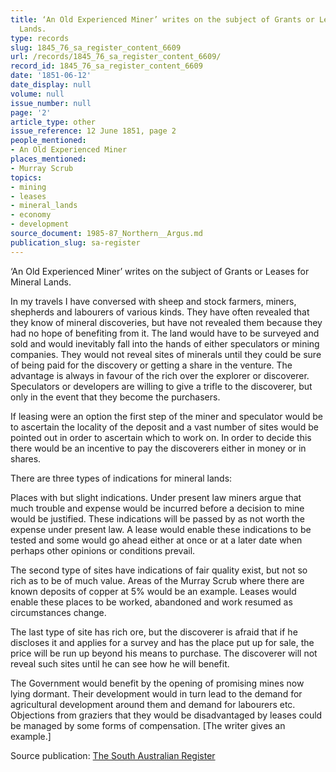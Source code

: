 ```yaml
---
title: ‘An Old Experienced Miner’ writes on the subject of Grants or Leases for Mineral
  Lands.
type: records
slug: 1845_76_sa_register_content_6609
url: /records/1845_76_sa_register_content_6609/
record_id: 1845_76_sa_register_content_6609
date: '1851-06-12'
date_display: null
volume: null
issue_number: null
page: '2'
article_type: other
issue_reference: 12 June 1851, page 2
people_mentioned:
- An Old Experienced Miner
places_mentioned:
- Murray Scrub
topics:
- mining
- leases
- mineral_lands
- economy
- development
source_document: 1985-87_Northern__Argus.md
publication_slug: sa-register
---
```


‘An Old Experienced Miner’ writes on the subject of Grants or Leases for Mineral Lands.

In my travels I have conversed with sheep and stock farmers, miners, shepherds and labourers of various kinds.  They have often revealed that they know of mineral discoveries, but have not revealed them because they had no hope of benefiting from it.  The land would have to be surveyed and sold and would inevitably fall into the hands of either speculators or mining companies.  They would not reveal sites of minerals until they could be sure of being paid for the discovery or getting a share in the venture.  The advantage is always in favour of the rich over the explorer or discoverer.  Speculators or developers are willing to give a trifle to the discoverer, but only in the event that they become the purchasers.

If leasing were an option the first step of the miner and speculator would be to ascertain the locality of the deposit and a vast number of sites would be pointed out in order to ascertain which to work on.  In order to decide this there would be an incentive to pay the discoverers either in money or in shares.

There are three types of indications for mineral lands:

Places with but slight indications.  Under present law miners argue that much trouble and expense would be incurred before a decision to mine would be justified.  These indications will be passed by as not worth the expense under present law.  A lease would enable these indications to be tested and some would go ahead either at once or at a later date when perhaps other opinions or conditions prevail.

The second type of sites have indications of fair quality exist, but not so rich as to be of much value.  Areas of the Murray Scrub where there are known deposits of copper at 5% would be an example.  Leases would enable these places to be worked, abandoned and work resumed as circumstances change.

The last type of site has rich ore, but the discoverer is afraid that if he discloses it and applies for a survey and has the place put up for sale, the price will be run up beyond his means to purchase.  The discoverer will not reveal such sites until he can see how he will benefit.

The Government would benefit by the opening of promising mines now lying dormant.  Their development would in turn lead to the demand for agricultural development around them and demand for labourers etc.  Objections from graziers that they would be disadvantaged by leases could be managed by some forms of compensation.  [The writer gives an example.]

Source publication: [The South Australian Register](/publications/sa-register/)
